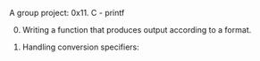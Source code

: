 A group project: 0x11. C - printf 
                                                  
                                                                                    
0. Writing a function that produces output according to a format.                        
                                                                                    
                                                                                    
1. Handling conversion specifiers:


